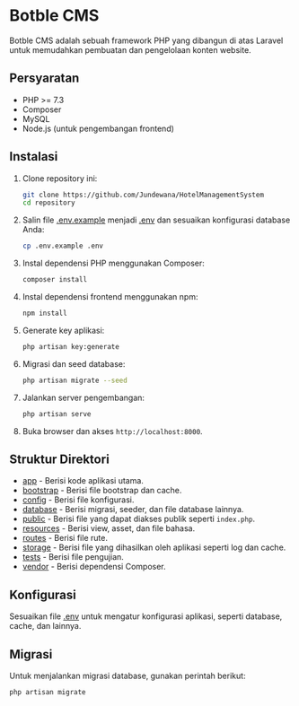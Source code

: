 # Botble CMS

Botble CMS adalah sebuah framework PHP yang dibangun di atas Laravel untuk memudahkan pembuatan dan pengelolaan konten website.

## Persyaratan

- PHP >= 7.3
- Composer
- MySQL
- Node.js (untuk pengembangan frontend)

## Instalasi

1. Clone repository ini:

    ```sh
    git clone https://github.com/Jundewana/HotelManagementSystem
    cd repository
    ```

2. Salin file [.env.example](http://_vscodecontentref_/1) menjadi [.env](http://_vscodecontentref_/2) dan sesuaikan konfigurasi database Anda:

    ```sh
    cp .env.example .env
    ```

3. Instal dependensi PHP menggunakan Composer:

    ```sh
    composer install
    ```

4. Instal dependensi frontend menggunakan npm:

    ```sh
    npm install
    ```

5. Generate key aplikasi:

    ```sh
    php artisan key:generate
    ```

6. Migrasi dan seed database:

    ```sh
    php artisan migrate --seed
    ```

7. Jalankan server pengembangan:

    ```sh
    php artisan serve
    ```

8. Buka browser dan akses `http://localhost:8000`.

## Struktur Direktori

- [app](http://_vscodecontentref_/3) - Berisi kode aplikasi utama.
- [bootstrap](http://_vscodecontentref_/4) - Berisi file bootstrap dan cache.
- [config](http://_vscodecontentref_/5) - Berisi file konfigurasi.
- [database](http://_vscodecontentref_/6) - Berisi migrasi, seeder, dan file database lainnya.
- [public](http://_vscodecontentref_/7) - Berisi file yang dapat diakses publik seperti `index.php`.
- [resources](http://_vscodecontentref_/8) - Berisi view, asset, dan file bahasa.
- [routes](http://_vscodecontentref_/9) - Berisi file rute.
- [storage](http://_vscodecontentref_/10) - Berisi file yang dihasilkan oleh aplikasi seperti log dan cache.
- [tests](http://_vscodecontentref_/11) - Berisi file pengujian.
- [vendor](http://_vscodecontentref_/12) - Berisi dependensi Composer.

## Konfigurasi

Sesuaikan file [.env](http://_vscodecontentref_/13) untuk mengatur konfigurasi aplikasi, seperti database, cache, dan lainnya.

## Migrasi

Untuk menjalankan migrasi database, gunakan perintah berikut:

```sh
php artisan migrate